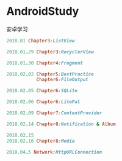 # AndroidStudy
安卓学习


```ruby
2018.01 Chapter3:ListView
```
```ruby
2018.01.29 Chapter3:RecyclerView
```
```ruby
2018.01.30 Chapter4:Fragment
```
```ruby
2018.02.02 Chapter5:BestPractice
           Chapter6:FileOutput
```

```ruby
2018.02.05 Chapter6:SQLite
```

```ruby
2018.02.06 Chapter6:LitePal
```
```ruby
2018.02.09 Chapter7:ContentProvider
```

```ruby
2018.02.14 Chapter8:Notification & Album
```

```ruby
2018.02.15
2018.02.16 Chapter8:Media
```
```ruby
2018.04.5 Network:HttpURLConnection
```

